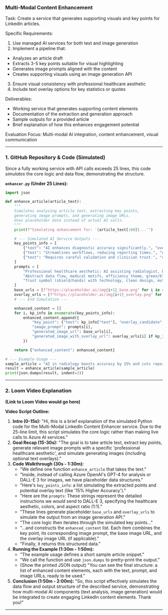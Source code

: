 ### Multi-Modal Content Enhancement

Task: Create a service that generates supporting visuals and key points for LinkedIn articles.

Specific Requirements:

1. Use managed AI services for both text and image generation
2. Implement a pipeline that:
  * Analyzes an article draft
  * Extracts 3-5 key points suitable for visual highlighting
  * Generates image prompts aligned with the content
  * Creates supporting visuals using an image generation API
3. Ensure visual consistency with professional healthcare aesthetic
4. Include text overlay options for key statistics or quotes

Deliverables:

* Working service that generates supporting content elements
* Documentation of the extraction and generation approach
* Sample outputs for a provided article
* Brief explanation of how this enhances engagement potential

Evaluation Focus: Multi-modal AI integration, content enhancement, visual communication

---

### 1. GitHub Repository & Code (Simulated)

Since a fully working service with API calls exceeds 25 lines, this code *simulates* the core logic and data flow, demonstrating the structure.

**`enhancer.py` (Under 25 Lines):**

```python
import json

def enhance_article(article_text):
    """
    Simulates analyzing article text, extracting key points,
    generating image prompts, and generating image URLs.
    Uses placeholder data instead of actual AI calls.
    """
    print(f"Simulating enhancement for: '{article_text[:60]}...'")

    # --- Simulated AI Service Outputs ---
    key_points_info = [
        {"text": "AI enhances diagnostic accuracy significantly.", "overlay": "15% Higher Accuracy"},
        {"text": "Streamlines workflows, reducing reporting times.", "overlay": "25% Faster Reporting"},
        {"text": "Requires careful validation and clinician trust.", "overlay": None}
    ]
    prompts = [
        "Professional healthcare aesthetic: AI assisting radiologist, blue/white, 1:1.",
        "Abstract data flow, medical motifs, efficiency theme, green/blue, 1:1.",
        "Trust symbol (shield/hands) with technology, clean design, muted blue, 1:1."
    ]
    base_urls = [f"https://placeholder.ai/img{i+1}_base.png" for i in range(3)]
    overlay_urls = [f"https://placeholder.ai/img{i+1}_overlay.png" for i in range(2)]
    # --- End Simulation ---

    enhanced_content = []
    for i, kp_info in enumerate(key_points_info):
        enhanced_content.append({
            "key_point": {"text": kp_info["text"], "overlay_candidate": kp_info["overlay"]},
            "image_prompt": prompts[i],
            "generated_image_url": base_urls[i],
            "generated_image_with_overlay_url": overlay_urls[i] if kp_info["overlay"] and i < len(overlay_urls) else base_urls[i]
        })

    return {"enhanced_content": enhanced_content}

# --- Example Usage ---
sample_article = "AI in radiology boosts accuracy by 15% and cuts reporting time by 25%, but trust is key."
result = enhance_article(sample_article)
print(json.dumps(result, indent=2))
```

---

### 2. Loom Video Explanation

**(Link to Loom Video would go here)**

**Video Script Outline:**

1.  **Intro (0-15s):** "Hi, this is a brief explanation of the simulated Python code for the Multi-Modal LinkedIn Content Enhancer service. Due to the 25-line limit, this script simulates the core logic rather than making live calls to Azure AI services."
2.  **Goal Recap (15-30s):** "The goal is to take article text, extract key points, generate relevant image prompts with a specific 'professional healthcare aesthetic', and simulate generating images (including optional text overlays)."
3.  **Code Walkthrough (30s - 1:30m):**
    *   "We define one function `enhance_article` that takes the text."
    *   "Inside, instead of calling Azure OpenAI's GPT-4 for analysis or DALL-E 3 for images, we have placeholder data structures."
    *   "Here's `key_points_info`: a list simulating the extracted points and potential overlay text (like '15% Higher Accuracy')."
    *   "Here are the `prompts`: These strings represent the detailed instructions we *would* send to DALL-E 3, specifying the healthcare aesthetic, colors, and aspect ratio (1:1)."
    *   "These lines generate placeholder `base_urls` and `overlay_urls` to simulate the output from an image generation API."
    *   "The core logic then iterates through the simulated key points..."
    *   "...and constructs the `enhanced_content` list. Each item combines the key point, its corresponding image prompt, the base image URL, and the overlay image URL (if applicable)."
    *   "Finally, it returns this structured data."
4.  **Running the Example (1:30m - 1:50m):**
    *   "The example usage defines a short sample article snippet."
    *   "We call the function and use `json.dumps` to pretty-print the output."
    *   (Show the printed JSON output) "You can see the final structure: a list of enhanced content elements, each with the text, prompt, and image URLs, ready to be used."
5.  **Conclusion (1:50m - 2:00m):** "So, this script effectively simulates the data flow and output structure of the described service, demonstrating how multi-modal AI components (text analysis, image generation) would be integrated to create engaging LinkedIn content elements. Thank you!"

---
